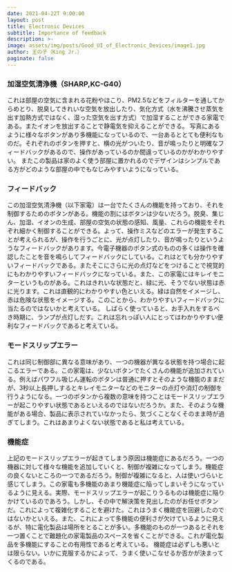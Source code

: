 ```yaml
---
date: 2021-04-22T 9:00:00
layout: post
title: Electronic Devices
subtitle: Importance of feedback
description: >-
image: assets/img/posts/Good_UI_of_Electronic_Devices/image1.jpg
author: 王の子（King Jr.）
paginate: false
---
```


### 加湿空気清浄機（SHARP,KC-G40）
これは部屋の空気に含まれる花粉やほこり、PM2.5などをフィルターを通してからめとり、脱臭してきれいな空気を放出したり、気化方式（水を沸騰させ蒸気を出す加熱方式ではなく、湿った空気を出す方式）で加湿することができる家電である。またイオンを放出することで静電気を抑えることができる。
写真にあるように様々なボタンがあり多機能になっているので、一台あるととても便利なものだ。それぞれのボタンを押すと、横の光がついたり、音が鳴ったりと明確なフィードバックがあるので、操作があっているのか間違っているのかがわかりやすい。
またこの製品は家のよく使う部屋に置かれるのでデザインはシンプルである方がどのような部屋の中でもなじみやすいようになっている。

### フィードバック
この加湿空気清浄機（以下家電）は一台でたくさんの機能を持っており、それを制御するためのボタンがある。機能の割にはボタンは少ないだろう。脱臭、集じん、加湿、イオンの生成、部屋の空気の状態の感知、風量、これらの機能をそれぞれ細かく制御することができる。よって、操作ミスなどのエラーが発生することが考えられるが、操作を行うごとに、光が点灯したり、音が鳴ったりというようなフィードバックがあります。今電子機器のボタン式のものの多くは操作を確認したことを音を鳴らしてフィードバックにしている。これはとても分かりやすいフィードバックである。またそこにさらに光の点灯などをつけることで視覚的にもわかりやすいフィードバックになっている。また、この家電にはキレイモニターというものがある。これはきれいな状態だと、緑に光、そうでない状態は赤に光ります。これは直観的にわかりやすい色といえる。緑は自然をイメージし、赤は危険な状態をイメージする。このことから、わかりやすいフィードバックに当たるのではないかと考えている。
しばらく使っていると、お手入れをするべき時期に、ランプが点灯しだす。これは忘れっぽい人にとってはわかりやすい便利なフィードバックであると考えている。

### モードスリップエラー
これは同じ制御部に異なる意味があり、一つの機器が異なる状態を持つ場合に起こるエラーである。この家電は、少ないボタンでたくさんの機能が追加されている。例えばパワフル吸じん運転のボタンは普通に押すとそのような機能のままだが、3秒以上長押しするとキレイモニターなどのモニターの点灯や消灯の制御を行うようになる。一つのボタンから複数の意味を持つことはモードスリップエラーが起こりやすい状態であるといえるのではないだろうか。また、そのような機能がある場合、製品に表示されていなかったら、気づくことなくそのまま時が過ぎてしまう。これはあまりよくない状態であると私は考えている。

### 機能症
上記のモードスリップエラーが起きてしまう原因は機能症にあるだろう。一つの機器に対して様々な機能を追加していくと、制御が複雑になってしまう。機能症の良くないところの一つであるだろう。制御が複雑になると、人は使いづらいと感じてしまう。この家電も多機能のあまり機能症に陥ってしまいそうになっているように見える。実際、モードスリップエラーが起こりうるものは機能症に陥りかけているのであろう。しかし、その中で解決策を見出したのがお任せボタンだ。これによって複雑化することを避けた。これはうまく機能症を回避したのではないかといえる。また、これによって多機能の便利さが欠けているように見えるが、特に電化製品は場所をとることが多い。多機能のものが一つあるとそれを一つ置くことで難題化の家電製品のスペースを省くことができる。これが電化製品を多機能にすることの有用性であると考えている。
機能症は必ずしも悪いとは限らない。いかに克服するかによって、うまく使いこなせるか否かが決まってくるのである。
